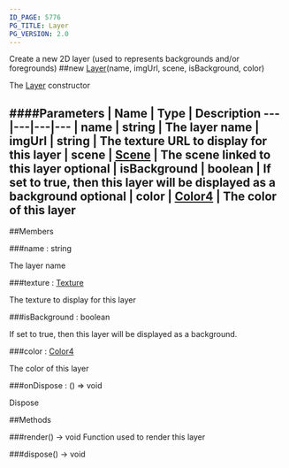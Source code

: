 ```yaml
---
ID_PAGE: 5776
PG_TITLE: Layer
PG_VERSION: 2.0
---
```


Create a new 2D layer (used to represents backgrounds and/or foregrounds)
##new [Layer](page.php?p=5776)(name, imgUrl, scene, isBackground, color)


The [Layer](page.php?p=5776) constructor


####Parameters
 | Name | Type | Description
---|---|---|---
 | name | string | The layer name
 | imgUrl | string | The texture URL to display for this layer
 | scene | [Scene](page.php?p=5725) | The scene linked to this layer
optional | isBackground | boolean | If set to true, then this layer will be displayed as a background
optional | color | [Color4](page.php?p=5806) | The color of this layer
---

##Members

###name : string



The layer name


###texture : [Texture](page.php?p=5790)



The texture to display for this layer


###isBackground : boolean



If set to true, then this layer will be displayed as a background.


###color : [Color4](page.php?p=5806)



The color of this layer


###onDispose : () =&gt; void



Dispose







##Methods

###render() &rarr; void
Function used to render this layer




###dispose() &rarr; void

